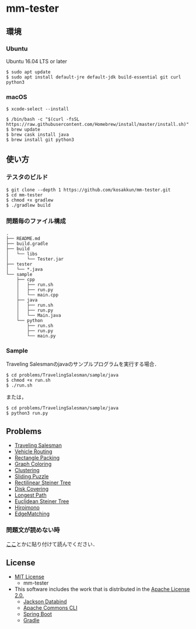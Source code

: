 # mm-tester 

## 環境

### Ubuntu
Ubuntu 16.04 LTS or later
```
$ sudo apt update
$ sudo apt install default-jre default-jdk build-essential git curl python3
```

### macOS
```
$ xcode-select --install
```
```
$ /bin/bash -c "$(curl -fsSL https://raw.githubusercontent.com/Homebrew/install/master/install.sh)"
$ brew update
$ brew cask install java
$ brew install git python3
```

## 使い方

### テスタのビルド
```
$ git clone --depth 1 https://github.com/kosakkun/mm-tester.git
$ cd mm-tester
$ chmod +x gradlew
$ ./gradlew build
```

### 問題毎のファイル構成
```
.
├── README.md
├── build.gradle
├── build
│   └── libs
│       └── Tester.jar
├── tester
│   └── *.java
└── sample
    ├── cpp
    │   ├── run.sh
    │   ├── run.py
    │   └── main.cpp
    ├── java
    │   ├── run.sh
    │   ├── run.py
    │   └── Main.java
    └── python
        ├── run.sh
        ├── run.py
        └── main.py
```

### Sample
Traveling Salesmanのjavaのサンプルプログラムを実行する場合．
```
$ cd problems/TravelingSalesman/sample/java
$ chmod +x run.sh
$ ./run.sh
```
または，
```
$ cd problems/TravelingSalesman/sample/java
$ python3 run.py
```

## Problems
- [Traveling Salesman](problems/TravelingSalesman/)
- [Vehicle Routing](problems/VehicleRouting/) 
- [Rectangle Packing](problems/RectanglePacking/)
- [Graph Coloring](problems/GraphColoring/)
- [Clustering](problems/Clustering/)
- [Sliding Puzzle](problems/SlidingPuzzle)
- [Rectilinear Steiner Tree](problems/RectilinearSteinerTree/)
- [Disk Covering](problems/DiskCovering/)
- [Longest Path](problems/LongestPath/)
- [Euclidean Steiner Tree](problems/EuclideanSteinerTree/)
- [Hiroimono](problems/Hiroimono/)
- [EdgeMatching](problems/EdgeMatching)

### 問題文が読めない時
[ここ](https://stackedit.io)とかに貼り付けて読んでください．


## License
- [MIT License](https://github.com/kosakkun/mm-tester/blob/master/LICENSE)
  - mm-tester
- This software includes the work that is distributed in the [Apache License 2.0.](http://www.apache.org/licenses/LICENSE-2.0)
  - [Jackson Databind](https://github.com/FasterXML/jackson-databind)
  - [Apache Commons CLI](https://commons.apache.org/proper/commons-cli/)
  - [Spring Boot](https://spring.io/projects/spring-boot)
  - [Gradle](https://gradle.org)
